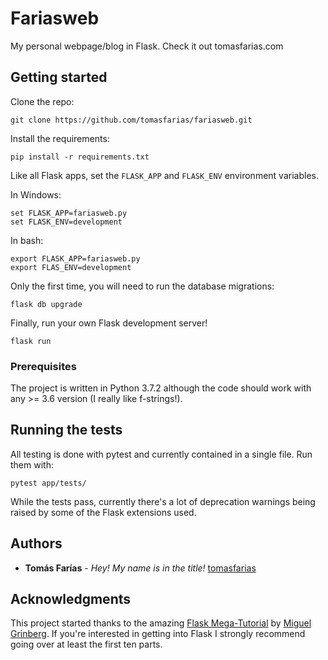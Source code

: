 # Fariasweb

My personal webpage/blog in Flask. Check it out tomasfarias.com

## Getting started

Clone the repo:

```
git clone https://github.com/tomasfarias/fariasweb.git
```
 
Install the requirements:

```
pip install -r requirements.txt
``` 

Like all Flask apps, set the `FLASK_APP` and `FLASK_ENV` environment variables.

In Windows:
```
set FLASK_APP=fariasweb.py
set FLASK_ENV=development
```

In bash:
```
export FLASK_APP=fariasweb.py
export FLAS_ENV=development
```

Only the first time, you will need to run the database migrations:

```
flask db upgrade
```

Finally, run your own Flask development server!

```
flask run
```


### Prerequisites

The project is written in Python 3.7.2 although the code should work with any >= 3.6 version (I really like f-strings!).

## Running the tests

All testing is done with pytest and currently contained in a single file. Run them with:

```
pytest app/tests/
```

While the tests pass, currently there's a lot of deprecation warnings being raised by some of the Flask extensions used.

## Authors

* **Tomás Farías** - *Hey! My name is in the title!* [tomasfarias](https://github.com/tomasfarias)

## Acknowledgments

This project started thanks to the amazing [Flask Mega-Tutorial](https://blog.miguelgrinberg.com/post/the-flask-mega-tutorial-part-i-hello-world) by [Miguel Grinberg](https://github.com/miguelgrinberg). If you're interested in getting into Flask I strongly recommend going over at least the first ten parts.
